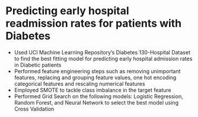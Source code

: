 # Predicting early hospital readmission rates for patients with Diabetes
* Used UCI Machine Learning Repository’s Diabetes 130-Hospital Dataset to find the best fitting model for predicting early hospital admission rates in Diabetic patients
* Performed feature engineering steps such as removing unimportant features, replacing and grouping feature values, one hot encoding categorical features and rescaling numerical features
* Employed SMOTE to tackle class imbalance in the target feature
* Performed Grid Search on the following models: Logistic Regression, Random Forest, and Neural Network to select the best model using Cross Validation